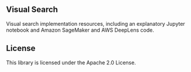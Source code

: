 ## Visual Search

Visual search implementation resources, including an explanatory Jupyter notebook and Amazon SageMaker and AWS DeepLens code.

## License

This library is licensed under the Apache 2.0 License. 
